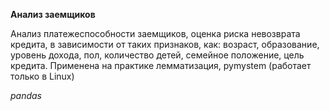 **Анализ заемщиков**   <a class="anchor" id="z-test-1"></a> 

Анализ платежеспособности заемщиков, оценка риска невозврата кредита, в зависимости от таких признаков, как: возраст, образование, уровень дохода, пол, количество детей,
семейное  положение, цель кредита. Применена на практике лемматизация, pymystem (работает только в Linux)

*pandas*
